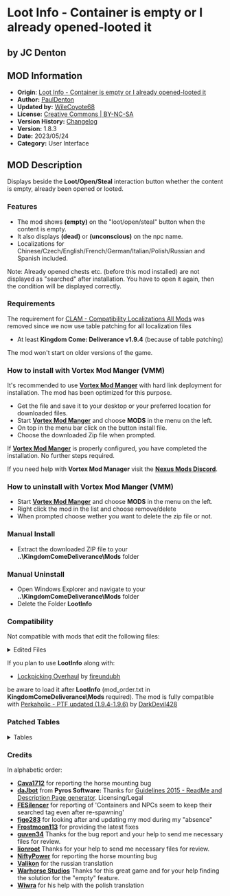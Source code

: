 # Loot Info - Container is empty or I already opened-looted it

## by JC Denton

## MOD Information

- **Origin**:           [Loot Info - Container is empty or I already opened-looted it](https://www.nexusmods.com/kingdomcomedeliverance/mods/491)
- **Author:**           [PaulDenton](https://www.nexusmods.com/kingdomcomedeliverance/users/1637891)
- **Updated by:**       [WileCoyote68](https://www.nexusmods.com/witcher3/users/3428152)
- **License:**          [Creative Commons | BY-NC-SA](LICENSE.md)
- **Version History:**  [Changelog](CHANGELOG.md)
- **Version:**          1.8.3
- **Date:**             2023/05/24
- **Category:**         User Interface

## MOD Description

Displays beside the **Loot/Open/Steal** interaction button whether the content is empty, already been opened or looted.

### Features

- The mod shows **(empty)** on the "loot/open/steal" button when the content is empty.
- It also displays **(dead)** or **(unconscious)** on the npc name.
- Localizations for Chinese/Czech/English/French/German/Italian/Polish/Russian and Spanish included.

Note: Already opened chests etc. (before this mod installed) are not displayed as "searched" after installation. You have to open it again, then the condition will be displayed correctly.

### Requirements

The requirement for [CLAM - Compatibility Localizations All Mods](https://www.nexusmods.com/kingdomcomedeliverance/mods/502) was removed since we now use table patching for all localization files

- At least **Kingdom Come: Deliverance v1.9.4** (because of table patching)

The mod won't start on older versions of the game.

### How to install with Vortex Mod Manger (VMM)

It's recommended to use **[Vortex Mod Manger](https://www.nexusmods.com/about/vortex/?)** with hard link deployment for installation. The mod has been optimized for this purpose.

- Get the file and save it to your desktop or your preferred location for downloaded files.
- Start **[Vortex Mod Manger](https://www.nexusmods.com/about/vortex/?)** and choose **MODS** in the menu on the left.
- On top in the menu bar click on the button install file.
- Choose the downloaded Zip file when prompted.

If **[Vortex Mod Manger](https://www.nexusmods.com/about/vortex/?)** is properly configured, you have completed the installation. No further steps required.

If you need help with **Vortex Mod Manager** visit the **[Nexus Mods Discord](https://discord.gg/nexusmods)**.

### How to uninstall with Vortex Mod Manger (VMM)

- Start **[Vortex Mod Manger](https://www.nexusmods.com/about/vortex/?)** and choose **MODS** in the menu on the left.
- Right click the mod in the list and choose remove/delete
- When prompted choose wether you want to delete the zip file or not.

### Manual Install

- Extract the downloaded ZIP file to your **..\KingdomComeDeliverance\Mods** folder

### Manual Uninstall

- Open Windows Explorer and navigate to your **..\KingdomComeDeliverance\Mods** folder
- Delete the Folder **LootInfo**

### Compatibility

Not compatible with mods that edit the following files:

<details>

<summary>Edited Files</summary>

- Data\Scripts\Entities\AI\Shared\BasicAIActions.lua
- Data\Scripts\Entities\AI\Boar_x.lua
- Data\Scripts\Entities\AI\Cow_x.lua
- Data\Scripts\Entities\AI\DeerDoe_x.lua
- Data\Scripts\Entities\AI\Dog_x.lua
- Data\Scripts\Entities\AI\Hare_x.lua
- Data\Scripts\Entities\AI\Hen_x.lua
- Data\Scripts\Entities\AI\Horse_x.lua
- Data\Scripts\Entities\AI\NPC_Female_x.lua
- Data\Scripts\Entities\AI\NPC_x.lua
- Data\Scripts\Entities\AI\Pig_x.lua
- Data\Scripts\Entities\AI\RedDeer_x.lua
- Data\Scripts\Entities\AI\RoeBuck_x.lua
- Data\Scripts\Entities\AI\Sheep_x.lua
- Data\Scripts\Entities\WH\AnimStash.lua
- Data\Scripts\Entities\WH\Nest.lua
- Data\Scripts\Entities\WH\StashCorpse.lua

</details>

If you plan to use **LootInfo** along with:

- [Lockpicking Overhaul](https://letsplaywithfire.com/releases/file/lockpicking-overhaul/) by [fireundubh](https://letsplaywithfire.com/about/)

be aware to load it after **LootInfo** (mod_order.txt in **KingdomComeDeliverance\Mods** required). The mod is fully compatible with [Perkaholic - PTF updated (1.9.4-1.9.6)](https://www.nexusmods.com/kingdomcomedeliverance/mods/1009) by [DarkDevil428](https://www.nexusmods.com/kingdomcomedeliverance/mods/1009)

### Patched Tables

<details>

<summary>Tables</summary>

- Localization\Chinese_xml\text_ui_ingame.xml
- Localization\Czech_xml\text_ui_ingame.xml
- Localization\English_xml\text_ui_ingame.xml
- Localization\French_xml\text_ui_ingame.xml
- Localization\German_xml\text_ui_ingame.xml
- Localization\Italian_xml\text_ui_ingame.xml
- Localization\Polish_xml\text_ui_ingame.xml
- Localization\Russian_xml\text_ui_ingame.xml
- Localization\Spanish_xml\text_ui_ingame.xml

</details>

### Credits

In alphabetic order:

- **[Cava1712](https://www.nexusmods.com/users/6435931)** for reporting the horse mounting bug
- **[daJbot](https://www.nexusmods.com/users/2222832)** from **Pyros Software:** Thanks for [Guidelines 2015 - ReadMe and Description Page generator](https://www.nexusmods.com/newvegas/mods/40278). Licensing/Legal
- **[FESilencer](https://www.nexusmods.com/users/10617840)** for reporting of 'Containers and NPCs seem to keep their searched tag even after re-spawning'
- **[figo283](https://www.nexusmods.com/users/52476851)** for looking after and updating my mod during my "absence"
- **[Frostmoon113](https://www.nexusmods.com/users/133261818)** for providing the latest fixes
- **[guven34](https://www.nexusmods.com/users/2435474)** Thanks for the bug report and your help to send me necessary files for review.
- **[lionroot](https://www.nexusmods.com/users/2034341)** Thanks for your help to send me necessary files for review.
- **[NiftyPower](https://www.nexusmods.com/users/11054808)** for reporting the horse mounting bug
- **[Valikon](https://www.nexusmods.com/users/3474366)** for the russian translation
- **[Warhorse Studios](https://warhorsestudios.cz/)** Thanks for this great game and for your help finding the solution for the "empty" feature.
- **[Wiwra](https://www.nexusmods.com/users/1707822)** for his help with the polish translation
